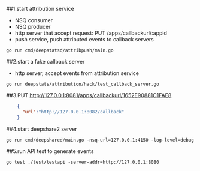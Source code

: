 ##1.start attribution service

  - NSQ consumer
  - NSQ producer
  - http server that accept request: PUT /apps/callbackurl/:appid
  - push service, push attributed events to callback servers
   
```
go run cmd/deepstatsd/attribpush/main.go
```

##2.start a fake callback server

  - http server, accept events from attribution service

```
go run deepstats/attribution/hack/test_callback_server.go
```

##3.PUT http://127.0.0.1:8081/apps/callbackurl/1652E90881C1FAE8

```json
    {
      "url":"http://127.0.0.1:8082/callback"
    }
```

##4.start deepshare2 server

```
go run cmd/deepshared/main.go -nsq-url=127.0.0.1:4150 -log-level=debug
```

##5.run API test to generate events

```
go test ./test/testapi -server-addr=http://127.0.0.1:8080
```
